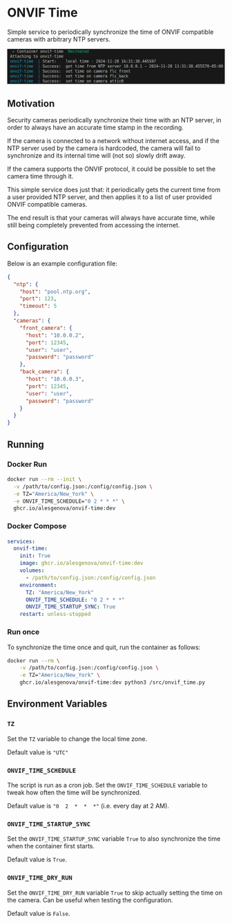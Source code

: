 # ONVIF Time

Simple service to periodically synchronize the time of ONVIF compatible cameras with arbitrary NTP servers.

![screenshot](output.png)

## Motivation
Security cameras periodically synchronize their time with an NTP server, in order to always have an accurate time stamp in the recording.

If the camera is connected to a network without internet access, and if the NTP server used by the camera is hardcoded, the camera will fail to synchronize and its internal time will (not so) slowly drift away.

If the camera supports the ONVIF protocol, it could be possible to set the camera time through it.

This simple service does just that: it periodically gets the current time from a user provided NTP server, and then applies it to a list of user provided ONVIF compatible cameras.

The end result is that your cameras will always have accurate time, while still being completely prevented from accessing the internet.

## Configuration
Below is an example configuration file:
```json
{
  "ntp": {
    "host": "pool.ntp.org",
    "port": 123,
    "timeout": 5
  },
  "cameras": {
    "front_camera": {
      "host": "10.0.0.2",
      "port": 12345,
      "user": "user",
      "password": "password"
    },
    "back_camera": {
      "host": "10.0.0.3",
      "port": 12345,
      "user": "user",
      "password": "password"
    }
  }
}
```

## Running
### Docker Run
```bash
docker run --rm --init \
  -v /path/to/config.json:/config/config.json \
  -e TZ="America/New_York" \
  -e ONVIF_TIME_SCHEDULE="0 2 * * *" \
  ghcr.io/alesgenova/onvif-time:dev
```

### Docker Compose
```yaml
services:
  onvif-time:
    init: True
    image: ghcr.io/alesgenova/onvif-time:dev
    volumes:
      - /path/to/config.json:/config/config.json
    environment:
      TZ: "America/New_York"
      ONVIF_TIME_SCHEDULE: "0 2 * * *"
      ONVIF_TIME_STARTUP_SYNC: True
    restart: unless-stopped
```

### Run once
To synchronize the time once and quit, run the container as follows:
```bash
docker run --rm \
    -v /path/to/config.json:/config/config.json \
    -e TZ="America/New_York" \
    ghcr.io/alesgenova/onvif-time:dev python3 /src/onvif_time.py
```

## Environment Variables
### `TZ`
Set the `TZ` variable to change the local time zone.

Default value is `"UTC"`

### `ONVIF_TIME_SCHEDULE`
The script is run as a cron job. Set the `ONVIF_TIME_SCHEDULE` variable to tweak how often the time will be synchronized.

Default value is `"0  2  *  *  *"` (i.e. every day at 2 AM).

### `ONVIF_TIME_STARTUP_SYNC`
Set the `ONVIF_TIME_STARTUP_SYNC` variable `True` to also synchronize the time when the container first starts.

Default value is `True`.

### `ONVIF_TIME_DRY_RUN`
Set the `ONVIF_TIME_DRY_RUN` variable `True` to skip actually setting the time on the camera. Can be useful when testing the configuration.

Default value is `False`.
